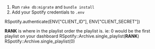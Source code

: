 1. Run `rake db:migrate` and `bundle install`
1. Add your Spotify credentials to `.env`


RSpotify.authenticate(ENV["CLIENT_ID"], ENV["CLIENT_SECRET"])

**RANK** is where in the playlist order the playlist is. ie: 0 would be the first playlist on your dashboard
RSpotify::Archive.single_playlist(**RANK**)
RSpotify::Archive.single_playlist(0)
